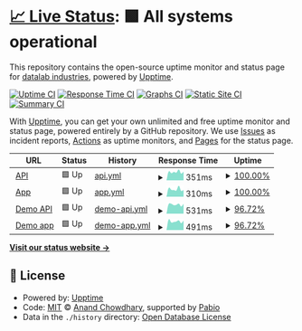 # [📈 Live Status](https://datalab-industries.github.io/status): <!--live status--> **🟩 All systems operational**

This repository contains the open-source uptime monitor and status page for [datalab industries](https://datalab.industries), powered by [Upptime](https://github.com/upptime/upptime).

[![Uptime CI](https://github.com/datalab-industries/status/workflows/Uptime%20CI/badge.svg)](https://github.com/datalab-industries/status/actions?query=workflow%3A%22Uptime+CI%22)
[![Response Time CI](https://github.com/datalab-industries/status/workflows/Response%20Time%20CI/badge.svg)](https://github.com/datalab-industries/status/actions?query=workflow%3A%22Response+Time+CI%22)
[![Graphs CI](https://github.com/datalab-industries/status/workflows/Graphs%20CI/badge.svg)](https://github.com/datalab-industries/status/actions?query=workflow%3A%22Graphs+CI%22)
[![Static Site CI](https://github.com/datalab-industries/status/workflows/Static%20Site%20CI/badge.svg)](https://github.com/datalab-industries/status/actions?query=workflow%3A%22Static+Site+CI%22)
[![Summary CI](https://github.com/datalab-industries/status/workflows/Summary%20CI/badge.svg)](https://github.com/datalab-industries/status/actions?query=workflow%3A%22Summary+CI%22)

With [Upptime](https://upptime.js.org), you can get your own unlimited and free uptime monitor and status page, powered entirely by a GitHub repository. We use [Issues](https://github.com/datalab-industries/status/issues) as incident reports, [Actions](https://github.com/datalab-industries/status/actions) as uptime monitors, and [Pages](https://datalab-industries.github.io/status) for the status page.

<!--start: status pages-->
<!-- This summary is generated by Upptime (https://github.com/upptime/upptime) -->
<!-- Do not edit this manually, your changes will be overwritten -->
<!-- prettier-ignore -->
| URL | Status | History | Response Time | Uptime |
| --- | ------ | ------- | ------------- | ------ |
| <img alt="" src="https://icons.duckduckgo.com/ip3/avnos-datalab-api.matgenix.com.ico" height="13"> [API](https://avnos-datalab-api.matgenix.com/healthcheck/is_ready) | 🟩 Up | [api.yml](https://github.com/datalab-industries/status/commits/HEAD/history/api.yml) | <details><summary><img alt="Response time graph" src="./graphs/api/response-time-week.png" height="20"> 351ms</summary><br><a href="https://datalab-industries.github.io/status/history/api"><img alt="Response time 465" src="https://img.shields.io/endpoint?url=https%3A%2F%2Fraw.githubusercontent.com%2Fdatalab-industries%2Fstatus%2FHEAD%2Fapi%2Fapi%2Fresponse-time.json"></a><br><a href="https://datalab-industries.github.io/status/history/api"><img alt="24-hour response time 320" src="https://img.shields.io/endpoint?url=https%3A%2F%2Fraw.githubusercontent.com%2Fdatalab-industries%2Fstatus%2FHEAD%2Fapi%2Fapi%2Fresponse-time-day.json"></a><br><a href="https://datalab-industries.github.io/status/history/api"><img alt="7-day response time 351" src="https://img.shields.io/endpoint?url=https%3A%2F%2Fraw.githubusercontent.com%2Fdatalab-industries%2Fstatus%2FHEAD%2Fapi%2Fapi%2Fresponse-time-week.json"></a><br><a href="https://datalab-industries.github.io/status/history/api"><img alt="30-day response time 369" src="https://img.shields.io/endpoint?url=https%3A%2F%2Fraw.githubusercontent.com%2Fdatalab-industries%2Fstatus%2FHEAD%2Fapi%2Fapi%2Fresponse-time-month.json"></a><br><a href="https://datalab-industries.github.io/status/history/api"><img alt="1-year response time 465" src="https://img.shields.io/endpoint?url=https%3A%2F%2Fraw.githubusercontent.com%2Fdatalab-industries%2Fstatus%2FHEAD%2Fapi%2Fapi%2Fresponse-time-year.json"></a></details> | <details><summary><a href="https://datalab-industries.github.io/status/history/api">100.00%</a></summary><a href="https://datalab-industries.github.io/status/history/api"><img alt="All-time uptime 99.52%" src="https://img.shields.io/endpoint?url=https%3A%2F%2Fraw.githubusercontent.com%2Fdatalab-industries%2Fstatus%2FHEAD%2Fapi%2Fapi%2Fuptime.json"></a><br><a href="https://datalab-industries.github.io/status/history/api"><img alt="24-hour uptime 100.00%" src="https://img.shields.io/endpoint?url=https%3A%2F%2Fraw.githubusercontent.com%2Fdatalab-industries%2Fstatus%2FHEAD%2Fapi%2Fapi%2Fuptime-day.json"></a><br><a href="https://datalab-industries.github.io/status/history/api"><img alt="7-day uptime 100.00%" src="https://img.shields.io/endpoint?url=https%3A%2F%2Fraw.githubusercontent.com%2Fdatalab-industries%2Fstatus%2FHEAD%2Fapi%2Fapi%2Fuptime-week.json"></a><br><a href="https://datalab-industries.github.io/status/history/api"><img alt="30-day uptime 100.00%" src="https://img.shields.io/endpoint?url=https%3A%2F%2Fraw.githubusercontent.com%2Fdatalab-industries%2Fstatus%2FHEAD%2Fapi%2Fapi%2Fuptime-month.json"></a><br><a href="https://datalab-industries.github.io/status/history/api"><img alt="1-year uptime 99.52%" src="https://img.shields.io/endpoint?url=https%3A%2F%2Fraw.githubusercontent.com%2Fdatalab-industries%2Fstatus%2FHEAD%2Fapi%2Fapi%2Fuptime-year.json"></a></details>
| <img alt="" src="https://icons.duckduckgo.com/ip3/avnos-datalab.matgenix.com.ico" height="13"> [App](https://avnos-datalab.matgenix.com) | 🟩 Up | [app.yml](https://github.com/datalab-industries/status/commits/HEAD/history/app.yml) | <details><summary><img alt="Response time graph" src="./graphs/app/response-time-week.png" height="20"> 310ms</summary><br><a href="https://datalab-industries.github.io/status/history/app"><img alt="Response time 421" src="https://img.shields.io/endpoint?url=https%3A%2F%2Fraw.githubusercontent.com%2Fdatalab-industries%2Fstatus%2FHEAD%2Fapi%2Fapp%2Fresponse-time.json"></a><br><a href="https://datalab-industries.github.io/status/history/app"><img alt="24-hour response time 304" src="https://img.shields.io/endpoint?url=https%3A%2F%2Fraw.githubusercontent.com%2Fdatalab-industries%2Fstatus%2FHEAD%2Fapi%2Fapp%2Fresponse-time-day.json"></a><br><a href="https://datalab-industries.github.io/status/history/app"><img alt="7-day response time 310" src="https://img.shields.io/endpoint?url=https%3A%2F%2Fraw.githubusercontent.com%2Fdatalab-industries%2Fstatus%2FHEAD%2Fapi%2Fapp%2Fresponse-time-week.json"></a><br><a href="https://datalab-industries.github.io/status/history/app"><img alt="30-day response time 346" src="https://img.shields.io/endpoint?url=https%3A%2F%2Fraw.githubusercontent.com%2Fdatalab-industries%2Fstatus%2FHEAD%2Fapi%2Fapp%2Fresponse-time-month.json"></a><br><a href="https://datalab-industries.github.io/status/history/app"><img alt="1-year response time 421" src="https://img.shields.io/endpoint?url=https%3A%2F%2Fraw.githubusercontent.com%2Fdatalab-industries%2Fstatus%2FHEAD%2Fapi%2Fapp%2Fresponse-time-year.json"></a></details> | <details><summary><a href="https://datalab-industries.github.io/status/history/app">100.00%</a></summary><a href="https://datalab-industries.github.io/status/history/app"><img alt="All-time uptime 99.53%" src="https://img.shields.io/endpoint?url=https%3A%2F%2Fraw.githubusercontent.com%2Fdatalab-industries%2Fstatus%2FHEAD%2Fapi%2Fapp%2Fuptime.json"></a><br><a href="https://datalab-industries.github.io/status/history/app"><img alt="24-hour uptime 100.00%" src="https://img.shields.io/endpoint?url=https%3A%2F%2Fraw.githubusercontent.com%2Fdatalab-industries%2Fstatus%2FHEAD%2Fapi%2Fapp%2Fuptime-day.json"></a><br><a href="https://datalab-industries.github.io/status/history/app"><img alt="7-day uptime 100.00%" src="https://img.shields.io/endpoint?url=https%3A%2F%2Fraw.githubusercontent.com%2Fdatalab-industries%2Fstatus%2FHEAD%2Fapi%2Fapp%2Fuptime-week.json"></a><br><a href="https://datalab-industries.github.io/status/history/app"><img alt="30-day uptime 100.00%" src="https://img.shields.io/endpoint?url=https%3A%2F%2Fraw.githubusercontent.com%2Fdatalab-industries%2Fstatus%2FHEAD%2Fapi%2Fapp%2Fuptime-month.json"></a><br><a href="https://datalab-industries.github.io/status/history/app"><img alt="1-year uptime 99.53%" src="https://img.shields.io/endpoint?url=https%3A%2F%2Fraw.githubusercontent.com%2Fdatalab-industries%2Fstatus%2FHEAD%2Fapi%2Fapp%2Fuptime-year.json"></a></details>
| <img alt="" src="https://icons.duckduckgo.com/ip3/demo-api.datalab-org.io.ico" height="13"> [Demo API](https://demo-api.datalab-org.io/healthcheck/is_ready) | 🟩 Up | [demo-api.yml](https://github.com/datalab-industries/status/commits/HEAD/history/demo-api.yml) | <details><summary><img alt="Response time graph" src="./graphs/demo-api/response-time-week.png" height="20"> 531ms</summary><br><a href="https://datalab-industries.github.io/status/history/demo-api"><img alt="Response time 585" src="https://img.shields.io/endpoint?url=https%3A%2F%2Fraw.githubusercontent.com%2Fdatalab-industries%2Fstatus%2FHEAD%2Fapi%2Fdemo-api%2Fresponse-time.json"></a><br><a href="https://datalab-industries.github.io/status/history/demo-api"><img alt="24-hour response time 421" src="https://img.shields.io/endpoint?url=https%3A%2F%2Fraw.githubusercontent.com%2Fdatalab-industries%2Fstatus%2FHEAD%2Fapi%2Fdemo-api%2Fresponse-time-day.json"></a><br><a href="https://datalab-industries.github.io/status/history/demo-api"><img alt="7-day response time 531" src="https://img.shields.io/endpoint?url=https%3A%2F%2Fraw.githubusercontent.com%2Fdatalab-industries%2Fstatus%2FHEAD%2Fapi%2Fdemo-api%2Fresponse-time-week.json"></a><br><a href="https://datalab-industries.github.io/status/history/demo-api"><img alt="30-day response time 571" src="https://img.shields.io/endpoint?url=https%3A%2F%2Fraw.githubusercontent.com%2Fdatalab-industries%2Fstatus%2FHEAD%2Fapi%2Fdemo-api%2Fresponse-time-month.json"></a><br><a href="https://datalab-industries.github.io/status/history/demo-api"><img alt="1-year response time 585" src="https://img.shields.io/endpoint?url=https%3A%2F%2Fraw.githubusercontent.com%2Fdatalab-industries%2Fstatus%2FHEAD%2Fapi%2Fdemo-api%2Fresponse-time-year.json"></a></details> | <details><summary><a href="https://datalab-industries.github.io/status/history/demo-api">96.72%</a></summary><a href="https://datalab-industries.github.io/status/history/demo-api"><img alt="All-time uptime 99.59%" src="https://img.shields.io/endpoint?url=https%3A%2F%2Fraw.githubusercontent.com%2Fdatalab-industries%2Fstatus%2FHEAD%2Fapi%2Fdemo-api%2Fuptime.json"></a><br><a href="https://datalab-industries.github.io/status/history/demo-api"><img alt="24-hour uptime 100.00%" src="https://img.shields.io/endpoint?url=https%3A%2F%2Fraw.githubusercontent.com%2Fdatalab-industries%2Fstatus%2FHEAD%2Fapi%2Fdemo-api%2Fuptime-day.json"></a><br><a href="https://datalab-industries.github.io/status/history/demo-api"><img alt="7-day uptime 96.72%" src="https://img.shields.io/endpoint?url=https%3A%2F%2Fraw.githubusercontent.com%2Fdatalab-industries%2Fstatus%2FHEAD%2Fapi%2Fdemo-api%2Fuptime-week.json"></a><br><a href="https://datalab-industries.github.io/status/history/demo-api"><img alt="30-day uptime 99.24%" src="https://img.shields.io/endpoint?url=https%3A%2F%2Fraw.githubusercontent.com%2Fdatalab-industries%2Fstatus%2FHEAD%2Fapi%2Fdemo-api%2Fuptime-month.json"></a><br><a href="https://datalab-industries.github.io/status/history/demo-api"><img alt="1-year uptime 99.59%" src="https://img.shields.io/endpoint?url=https%3A%2F%2Fraw.githubusercontent.com%2Fdatalab-industries%2Fstatus%2FHEAD%2Fapi%2Fdemo-api%2Fuptime-year.json"></a></details>
| <img alt="" src="https://icons.duckduckgo.com/ip3/demo.datalab-org.io.ico" height="13"> [Demo app](https://demo.datalab-org.io/) | 🟩 Up | [demo-app.yml](https://github.com/datalab-industries/status/commits/HEAD/history/demo-app.yml) | <details><summary><img alt="Response time graph" src="./graphs/demo-app/response-time-week.png" height="20"> 491ms</summary><br><a href="https://datalab-industries.github.io/status/history/demo-app"><img alt="Response time 564" src="https://img.shields.io/endpoint?url=https%3A%2F%2Fraw.githubusercontent.com%2Fdatalab-industries%2Fstatus%2FHEAD%2Fapi%2Fdemo-app%2Fresponse-time.json"></a><br><a href="https://datalab-industries.github.io/status/history/demo-app"><img alt="24-hour response time 400" src="https://img.shields.io/endpoint?url=https%3A%2F%2Fraw.githubusercontent.com%2Fdatalab-industries%2Fstatus%2FHEAD%2Fapi%2Fdemo-app%2Fresponse-time-day.json"></a><br><a href="https://datalab-industries.github.io/status/history/demo-app"><img alt="7-day response time 491" src="https://img.shields.io/endpoint?url=https%3A%2F%2Fraw.githubusercontent.com%2Fdatalab-industries%2Fstatus%2FHEAD%2Fapi%2Fdemo-app%2Fresponse-time-week.json"></a><br><a href="https://datalab-industries.github.io/status/history/demo-app"><img alt="30-day response time 548" src="https://img.shields.io/endpoint?url=https%3A%2F%2Fraw.githubusercontent.com%2Fdatalab-industries%2Fstatus%2FHEAD%2Fapi%2Fdemo-app%2Fresponse-time-month.json"></a><br><a href="https://datalab-industries.github.io/status/history/demo-app"><img alt="1-year response time 564" src="https://img.shields.io/endpoint?url=https%3A%2F%2Fraw.githubusercontent.com%2Fdatalab-industries%2Fstatus%2FHEAD%2Fapi%2Fdemo-app%2Fresponse-time-year.json"></a></details> | <details><summary><a href="https://datalab-industries.github.io/status/history/demo-app">96.72%</a></summary><a href="https://datalab-industries.github.io/status/history/demo-app"><img alt="All-time uptime 99.59%" src="https://img.shields.io/endpoint?url=https%3A%2F%2Fraw.githubusercontent.com%2Fdatalab-industries%2Fstatus%2FHEAD%2Fapi%2Fdemo-app%2Fuptime.json"></a><br><a href="https://datalab-industries.github.io/status/history/demo-app"><img alt="24-hour uptime 100.00%" src="https://img.shields.io/endpoint?url=https%3A%2F%2Fraw.githubusercontent.com%2Fdatalab-industries%2Fstatus%2FHEAD%2Fapi%2Fdemo-app%2Fuptime-day.json"></a><br><a href="https://datalab-industries.github.io/status/history/demo-app"><img alt="7-day uptime 96.72%" src="https://img.shields.io/endpoint?url=https%3A%2F%2Fraw.githubusercontent.com%2Fdatalab-industries%2Fstatus%2FHEAD%2Fapi%2Fdemo-app%2Fuptime-week.json"></a><br><a href="https://datalab-industries.github.io/status/history/demo-app"><img alt="30-day uptime 99.24%" src="https://img.shields.io/endpoint?url=https%3A%2F%2Fraw.githubusercontent.com%2Fdatalab-industries%2Fstatus%2FHEAD%2Fapi%2Fdemo-app%2Fuptime-month.json"></a><br><a href="https://datalab-industries.github.io/status/history/demo-app"><img alt="1-year uptime 99.59%" src="https://img.shields.io/endpoint?url=https%3A%2F%2Fraw.githubusercontent.com%2Fdatalab-industries%2Fstatus%2FHEAD%2Fapi%2Fdemo-app%2Fuptime-year.json"></a></details>

<!--end: status pages-->

[**Visit our status website →**](https://datalab-industries.github.io/status)

## 📄 License

- Powered by: [Upptime](https://github.com/upptime/upptime)
- Code: [MIT](./LICENSE) © [Anand Chowdhary](https://anandchowdhary.com), supported by [Pabio](https://pabio.com)
- Data in the `./history` directory: [Open Database License](https://opendatacommons.org/licenses/odbl/1-0/)
